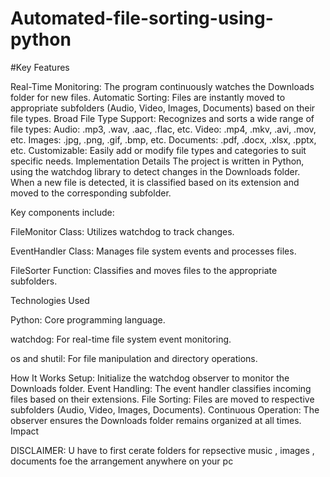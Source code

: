 # Automated-file-sorting-using-python

#Key Features



Real-Time Monitoring: The program continuously watches the Downloads folder for new files.
Automatic Sorting: Files are instantly moved to appropriate subfolders (Audio, Video, Images, Documents) based on their file types.
Broad File Type Support: Recognizes and sorts a wide range of file types:
Audio: .mp3, .wav, .aac, .flac, etc.
Video: .mp4, .mkv, .avi, .mov, etc.
Images: .jpg, .png, .gif, .bmp, etc.
Documents: .pdf, .docx, .xlsx, .pptx, etc.
Customizable: Easily add or modify file types and categories to suit specific needs.
Implementation Details
The project is written in Python, using the watchdog library to detect changes in the Downloads folder. When a new file is detected, it is classified based on its extension and moved to the corresponding subfolder.












Key components include:

FileMonitor Class: Utilizes watchdog to track changes.


EventHandler Class: Manages file system events and processes files.


FileSorter Function: Classifies and moves files to the appropriate subfolders.









Technologies Used

Python: Core programming language.


watchdog: For real-time file system event monitoring.


os and shutil: For file manipulation and directory operations.



How It Works
Setup: Initialize the watchdog observer to monitor the Downloads folder.
Event Handling: The event handler classifies incoming files based on their extensions.
File Sorting: Files are moved to respective subfolders (Audio, Video, Images, Documents).
Continuous Operation: The observer ensures the Downloads folder remains organized at all times.
Impact









DISCLAIMER: U have to first cerate folders for repsective music , images , documents foe the arrangement anywhere on your pc 
